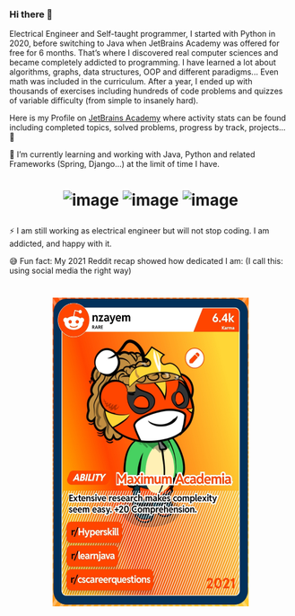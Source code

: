 ### Hi there 👋

Electrical Engineer and Self-taught programmer, I started with Python in 2020, before switching to Java when JetBrains Academy was offered for free for 6 months. That’s where I discovered real computer sciences and became completely addicted to programming. I have learned a lot about algorithms, graphs, data structures, OOP and different paradigms... Even math was included in the curriculum. After a year, I ended up with thousands of exercises including hundreds of code problems and quizzes of variable difficulty (from simple to insanely hard).

Here is my Profile on [JetBrains Academy](https://hyperskill.org/profile/41405991) where activity stats can be found including completed topics, solved problems, progress by track, projects... 💪

<!--
**nzayem/nzayem** is a ✨ _special_ ✨ repository because its `README.md` (this file) appears on your GitHub profile.

Here are some ideas to get you started:

- 🔭 I’m currently working on ...

- 👯 I’m looking to collaborate on ...
- 🤔 I’m looking for help with ...
- 💬 Ask me about ...
- 📫 How to reach me: ...
- 😄 Pronouns: ...
- ⚡ Fun fact: ...
-->

🌱 I’m currently learning and working with Java, Python and related Frameworks (Spring, Django...) at the limit of time I have.

<h1 align="center">

![image](https://user-images.githubusercontent.com/88672816/146688803-d3ab32b3-1b6c-40b8-afd6-4313a7e345aa.png)     ![image](https://user-images.githubusercontent.com/88672816/146688845-6906c8fb-8056-4059-90ef-635a842c389a.png)       ![image](https://user-images.githubusercontent.com/88672816/146688903-17ce6db2-f9e1-46b3-91c3-1fb5a473275e.png)

</h1>


⚡ I am still working as electrical engineer but will not stop coding. I am addicted, and happy with it.

😅 Fun fact: My 2021 Reddit recap showed how dedicated I am: (I call this: using social media the right way)

<h1 align="center"><img src="https://github.com/nzayem/nzayem/blob/main/SmartSelect_20211211-233033_Reddit.jpg" width="350" height="550"></h1>


